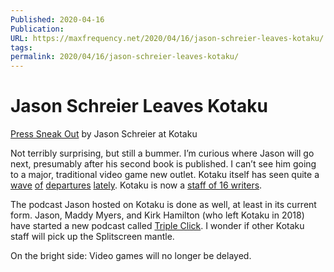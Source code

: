 ```yaml
---
Published: 2020-04-16
Publication: 
URL: https://maxfrequency.net/2020/04/16/jason-schreier-leaves-kotaku/
tags: 
permalink: 2020/04/16/jason-schreier-leaves-kotaku/
---
```

# Jason Schreier Leaves Kotaku

[Press Sneak Out](https://kotaku.com/press-sneak-out-1842900864) by Jason Schreier at Kotaku

Not terribly surprising, but still a bummer. I’m curious where Jason will go next, presumably after his second book is published. I can’t see him going to a major, traditional video game new outlet. Kotaku itself has seen quite a [wave](https://kotaku.com/goodbye-kotaku-1840245766) [of](https://kotaku.com/goodbye-from-josh-and-gita-1840936478) [departures](https://kotaku.com/something-ends-something-begins-1831206684) [lately](https://twitter.com/108/status/1224419447269707783?lang=en). Kotaku is now a [staff of 16 writers](https://kotaku.com/about).

The podcast Jason hosted on Kotaku is done as well, at least in its current form. Jason, Maddy Myers, and Kirk Hamilton (who left Kotaku in 2018) have started a new podcast called [Triple Click](https://twitter.com/tripleclickpod/status/1250796207074684929). I wonder if other Kotaku staff will pick up the Splitscreen mantle.

On the bright side: Video games will no longer be delayed.